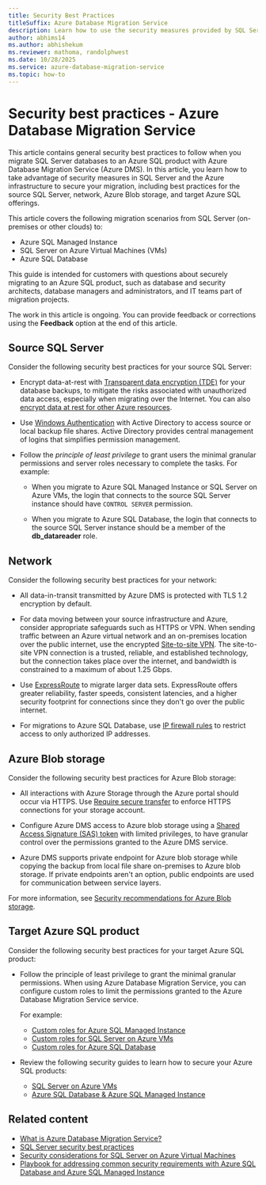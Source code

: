 ```yaml
---
title: Security Best Practices
titleSuffix: Azure Database Migration Service
description: Learn how to use the security measures provided by SQL Server and the Azure infrastructure to secure your migration from SQL Server to an Azure SQL product.
author: abhims14
ms.author: abhishekum
ms.reviewer: mathoma, randolphwest
ms.date: 10/28/2025
ms.service: azure-database-migration-service
ms.topic: how-to
---
```


# Security best practices - Azure Database Migration Service

This article contains general security best practices to follow when you migrate SQL Server databases to an Azure SQL product with Azure Database Migration Service (Azure DMS). In this article, you learn how to take advantage of security measures in SQL Server and the Azure infrastructure to secure your migration, including best practices for the source SQL Server, network, Azure Blob storage, and target Azure SQL offerings.

This article covers the following migration scenarios from SQL Server (on-premises or other clouds) to:

- Azure SQL Managed Instance
- SQL Server on Azure Virtual Machines (VMs)
- Azure SQL Database

This guide is intended for customers with questions about securely migrating to an Azure SQL product, such as database and security architects, database managers and administrators, and IT teams part of migration projects.

The work in this article is ongoing. You can provide feedback or corrections using the **Feedback** option at the end of this article.

## Source SQL Server

Consider the following security best practices for your source SQL Server:

- Encrypt data-at-rest with [Transparent data encryption (TDE)](/sql/relational-databases/security/encryption/transparent-data-encryption) for your database backups, to mitigate the risks associated with unauthorized data access, especially when migrating over the Internet. You can also [encrypt data at rest for other Azure resources](/azure/security/fundamentals/encryption-atrest).

- Use [Windows Authentication](/sql/relational-databases/security/choose-an-authentication-mode#connecting-through-windows-authentication) with Active Directory to access source or local backup file shares. Active Directory provides central management of logins that simplifies permission management.

- Follow the *principle of least privilege* to grant users the minimal granular permissions and server roles necessary to complete the tasks. For example:

  - When you migrate to Azure SQL Managed Instance or SQL Server on Azure VMs, the login that connects to the source SQL Server instance should have `CONTROL SERVER` permission.

  - When you migrate to Azure SQL Database, the login that connects to the source SQL Server instance should be a member of the **db_datareader** role.

## Network

Consider the following security best practices for your network:

- All data-in-transit transmitted by Azure DMS is protected with TLS 1.2 encryption by default.

- For data moving between your source infrastructure and Azure, consider appropriate safeguards such as HTTPS or VPN. When sending traffic between an Azure virtual network and an on-premises location over the public internet, use the encrypted [Site-to-site VPN](/azure/vpn-gateway/tutorial-site-to-site-portal). The site-to-site VPN connection is a trusted, reliable, and established technology, but the connection takes place over the internet, and bandwidth is constrained to a maximum of about 1.25 Gbps.

- Use [ExpressRoute](/azure/expressroute/expressroute-introduction) to migrate larger data sets. ExpressRoute offers greater reliability, faster speeds, consistent latencies, and a higher security footprint for connections since they don't go over the public internet.

- For migrations to Azure SQL Database, use [IP firewall rules](/azure/azure-sql/database/firewall-configure) to restrict access to only authorized IP addresses.

## Azure Blob storage

Consider the following security best practices for Azure Blob storage:

- All interactions with Azure Storage through the Azure portal should occur via HTTPS. Use [Require secure transfer](/azure/storage/common/storage-require-secure-transfer) to enforce HTTPS connections for your storage account.

- Configure Azure DMS access to Azure blob storage using a [Shared Access Signature (SAS) token](/azure/storage/common/storage-sas-overview) with limited privileges, to have granular control over the permissions granted to the Azure DMS service.

- Azure DMS supports private endpoint for Azure blob storage while copying the backup from local file share on-premises to Azure blob storage. If private endpoints aren't an option, public endpoints are used for communication between service layers.

For more information, see [Security recommendations for Azure Blob storage](/azure/storage/blobs/security-recommendations).

## Target Azure SQL product

Consider the following security best practices for your target Azure SQL product:

- Follow the principle of least privilege to grant the minimal granular permissions. When using Azure Database Migration Service, you can configure custom roles to limit the permissions granted to the Azure Database Migration Service service.

  For example:

  - [Custom roles for Azure SQL Managed Instance](/data-migration/sql-server/managed-instance/custom-roles)
  - [Custom roles for SQL Server on Azure VMs](/data-migration/sql-server/virtual-machines/custom-roles)
  - [Custom roles for Azure SQL Database](/data-migration/sql-server/database/custom-roles)

- Review the following security guides to learn how to secure your Azure SQL products:

  - [SQL Server on Azure VMs](/azure/azure-sql/virtual-machines/windows/security-considerations-best-practices)
  - [Azure SQL Database & Azure SQL Managed Instance](/azure/azure-sql/database/security-best-practice)

## Related content

- [What is Azure Database Migration Service?](dms-overview.md)
- [SQL Server security best practices](/sql/relational-databases/security/sql-server-security-best-practices)
- [Security considerations for SQL Server on Azure Virtual Machines](/azure/azure-sql/virtual-machines/windows/security-considerations-best-practices)
- [Playbook for addressing common security requirements with Azure SQL Database and Azure SQL Managed Instance](/azure/azure-sql/database/security-best-practice)
